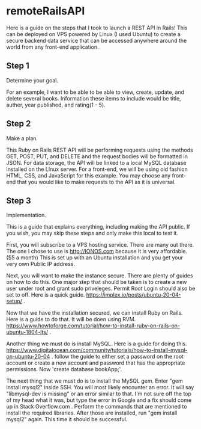 # remoteRailsAPI
Here is a guide on the steps that I took to launch a REST API in Rails! This can be deployed on VPS powered by Linux (I used Ubuntu) to create a secure backend data service that can be accessed anywhere around the world from any front-end application.


Step 1
--------

Determine your goal. 

For an example, I want to be able to be able to view, create, update, and delete several books. Information these items to include would be title, auther, year published, and rating(1 - 5). 

Step 2
--------

Make a plan.

This Ruby on Rails REST API will be performing requests using the methods GET, POST, PUT, and DELETE and the request bodies will be formatted in JSON. For data storage, the API will be linked to a local MySQL database installed on the LInux server. For a front-end, we will be using old fashion HTML, CSS, and JavaScript for this example. You may choose any front-end that you would like to make requests to the API as it is universal.

Step 3
---------

Implementation.

This is a guide that explains everything, including making the API public. If you wish, you may skip these steps and only make this local to test it.

First, you will subscribe to a VPS hosting service. There are many out there. The one I chose to use is http://IONOS.com because it is very affordable. ($5 a month) This is set up with an Ubuntu installation and you get your very own Public IP address.

Next, you will want to make the instance secure. There are plenty of guides on how to do this. One major step that should be taken is to create a new user under root and grant sudo priveleges. Permit Root Login should also be set to off. Here is a quick guide. https://implex.io/posts/ubuntu-20-04-setup/ .

Now that we have the installation secured, we can install Ruby on Rails. Here is a guide to do that. It will be doen using RVM. https://www.howtoforge.com/tutorial/how-to-install-ruby-on-rails-on-ubuntu-1804-lts/ .

Another thing we must do is install MySQL. Here is a guide for doing this. https://www.digitalocean.com/community/tutorials/how-to-install-mysql-on-ubuntu-20-04 . follow the guide to either set a password on the root account or create a new account and password that has the appropriate permissions. Now 'create database bookApp;'.

The next thing that we must do is to install the MySQL gem. Enter "gem install mysql2" inside SSH. You will most likely encounter an error. It will say "libmysql-dev is missing" or an error similar to that. I'm not sure off the top of my head what it was, but type the error in Google and a fix should come up in Stack Overflow.com . Perform the commands that are mentioned to install the required libraries. After those are installed, run "gem install mysql2" again. This time it should be successful.




